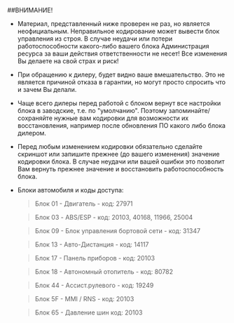 ##ВНИМАНИЕ!

+ Материал, представленный ниже проверен не раз, но является неофициальным. Неправильное кодирование может вывести блок управления из строя. В случае неудачи или потери работоспособности какого-либо вашего блока Администрация ресурса за ваши действия ответственности не несет! Все изменения Вы делаете на свой страх и риск!

+ При обращению к дилеру, будет видно ваше вмешательство.
Это не является причиной отказа в гарантии, но могут просто спросить что и зачем Вы делали.

+ Чаще всего дилеры перед работой с блоком вернут все настройки блока в заводские, т.е. по "умолчанию".
Поэтому запоминайте/сохраняйте нужные вам кодировки для возможности их восстановления, например после обновления ПО какого либо блока дилером.

+ Перед любым изменением кодировки обязательно сделайте скриншот или запишите прежнее (до вашего изменения) значение кодировки блока. В случае неудачи или вашей ошибки это позволит Вам вернуть прежнее значение и восстановить работоспособность блока.

+ Блоки автомобиля и коды доступа:

    > Блок 01 - Двигатель - код: 27971
    
    > Блок 03 - ABS/ESP - код: 20103, 40168, 11966, 25004
    
    > Блок 09 - Блок управления бортовой сети - код: 31347
    
    > Блок 13 - Авто-Дистанция - код: 14117
    
    > Блок 17 - Панель приборов - код: 20103
    
    > Блок 18 - Автономный отопитель - код: 80782
    
    > Блок 44 - Ассист.рулевого - код: 19249
    
    > Блок 5F - MMI / RNS - код: 20103
    
    > Блок 65 - Давление шин код: 20103